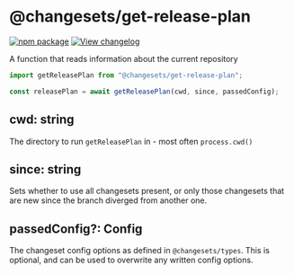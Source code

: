 # @changesets/get-release-plan

[![npm package](https://img.shields.io/npm/v/@changesets/get-release-plan)](https://npmjs.com/package/@changesets/get-release-plan)
[![View changelog](https://img.shields.io/badge/Explore%20Changelog-brightgreen)](./CHANGELOG.md)

A function that reads information about the current repository

```js
import getReleasePlan from "@changesets/get-release-plan";

const releasePlan = await getReleasePlan(cwd, since, passedConfig);
```

## cwd: string

The directory to run `getReleasePlan` in - most often `process.cwd()`

## since: string

Sets whether to use all changesets present, or only those changesets that are new since the branch
diverged from another one.

## passedConfig?: Config

The changeset config options as defined in `@changesets/types`. This is optional, and can be used to overwrite any written config options.
